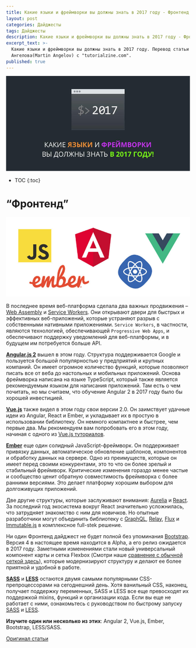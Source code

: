 ```yaml
---
title: Какие языки и фреймворки вы должны знать в 2017 году - Фронтенд
layout: post
categories: Дайджесты
tags: Дайджесты
description: Какие языки и фреймворки вы должны знать в 2017 году - Фронтенд
excerpt_text: >-
  Какие языки и фреймворки вы должны знать в 2017 году. Перевод статьи Мартина
  Ангелова(Martin Angelov) с "tutorialzine.com".
published: true
---
```


![Какие языки и фреймворки вы должны знать в 2017 году](/images/post/digest/the-languages-and-frameworks-you-should-learn-in-2017.png)

* TOC
{:toc}

# “Фронтенд”

![Какие языки и фреймворки вы должны знать в 2017 году](/images/post/digest/the-languages-and-frameworks-you-should-learn-in-2017-frontend.jpg)

В последнее время веб-платформа сделала два важных продвижения – [Web Assembly](http://webassembly.org/) и [Service Workers](https://developer.mozilla.org/en/docs/Web/API/Service_Worker_API). Они открывают двери для быстрых и эффективных веб-приложений, которые устраняют разрыв с собственными нативными приложениями. `Service Workers`, в частности, являются технологией, обеспечивающей `Progressive Web Apps`, и обеспечивают поддержку уведомлений для веб-платформы, и в будущем им потребуется больше API.

[**Angular.js 2**](https://angular.io/) вышел в этом году. Структура поддерживается Google и пользуется большой популярностью у предприятий и крупных компаний. Он имеет огромное количество функций, которые позволяют писать все от веба до настольных и мобильных приложений. 
Основа фреймворка написана на языке TypeScript, который также является рекомендуемым языком для написания приложений. Там есть о чем почитать, но мы считаем, что обучение Angular 2 в 2017 году было бы хорошей инвестицией.

[**Vue.js**](https://medium.com/the-vue-point/vue-2-0-is-here-ef1f26acf4b8) также видел в этом году свои версии 2.0. Он заимствует удачные идеи из Angular, React и Ember, и укладывает их в простую в использовании библиотеку. Он немного компактнее и быстрее, чем первые два. Мы рекомендуем вам попробовать его в этом году, начиная с одного из [Vue.js туториалов](http://tutorialzine.com/tag/vue-js/).

[**Ember**](http://emberjs.com/) еще один солидный JavaScript-фреймворк. Он поддерживает привязку данных, автоматическое обновление шаблонов, компонентов и обработку данных на сервере. Одно из преимуществ, которые он имеет перед своими конкурентами, это то что он более зрелый и стабильный фреймворк. Критические изменения гораздо менее частые и сообщество ценит обратную совместимость фреймворка с более ранними версиями. Это делает платформу хорошим выбором для долгоживущих приложений.

Две другие структуры, которые заслуживают внимания: [Aurelia](http://aurelia.io/) и [React](https://facebook.github.io/react/). За последний год экосистема вокруг React значительно усложнилась, что затрудняет знакомство с ним для новичков. Но опытные разработчики могут объединить библиотеку с [GraphQL](http://graphql.org/), [Relay](https://facebook.github.io/relay/), [Flux](http://facebook.github.io/flux/) и [Immutable.js](http://facebook.github.io/immutable-js/) в комплексное full-stek решение.

Ни один Фронтенд дайджест не будет полной без упоминания [Bootstrap](http://getbootstrap.com/). Версия 4 в настоящее время находится в Alpha, а его релиз ожидается в 2017 году. Заметными изменениями стали новый универсальный компонент карты и сетка Flexbox (Смотри наше [сравнение с обычной сеткой здесь](http://tutorialzine.com/2016/11/boostrap-4-regular-vs-flex-grid/)), которые модернизируют структуру и делают ее более приятной и удобной в работе.

[**SASS**](http://sass-lang.com/) и [**LESS**](http://lesscss.org/) 
остаются двумя самыми популярными CSS-препроцессорами на сегоднешний день. Хотя ванильный CSS, наконец, получает поддержку переменных, SASS и LESS все еще превосходят их поддержкой mixins, функций и организации кода. Если вы еще не работает с ними, ознакомьтесь с руководством по быстрому запуску [SASS](http://tutorialzine.com/2016/01/learn-sass-in-15-minutes/) и [LESS](http://tutorialzine.com/2015/07/learn-less-in-10-minutes-or-less/).

**Изучите один или несколько из этих**: Angular 2, Vue.js, Ember, Bootstrap, LESS/SASS.


[Оригинал статьи](http://tutorialzine.com/2016/12/the-languages-frameworks-tools-you-should-learn-in-2017/)
